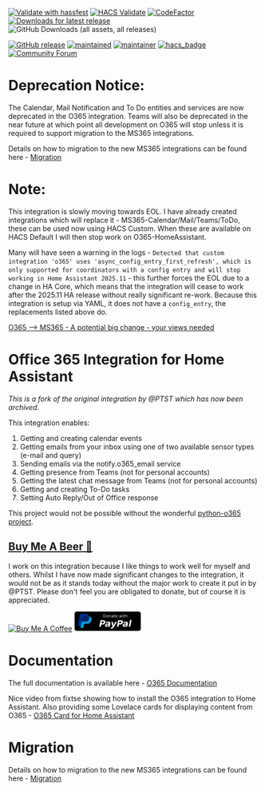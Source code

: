[![Validate with hassfest](https://github.com/RogerSelwyn/O365-HomeAssistant/actions/workflows/hassfest.yaml/badge.svg)](https://github.com/RogerSelwyn/O365-HomeAssistant/actions/workflows/hassfest.yaml) [![HACS Validate](https://github.com/RogerSelwyn/O365-HomeAssistant/actions/workflows/hacs.yaml/badge.svg)](https://github.com/RogerSelwyn/O365-HomeAssistant/actions/workflows/hacs.yaml) [![CodeFactor](https://www.codefactor.io/repository/github/rogerselwyn/o365-homeassistant/badge)](https://www.codefactor.io/repository/github/rogerselwyn/o365-homeassistant) [![Downloads for latest release](https://img.shields.io/github/downloads/RogerSelwyn/O365-HomeAssistant/latest/total.svg)](https://github.com/RogerSelwyn/O365-HomeAssistant/releases/latest) ![GitHub Downloads (all assets, all releases)](https://img.shields.io/github/downloads/RogerSelwyn/O365-HomeAssistant/total?label=downloads%40all)

[![GitHub release](https://img.shields.io/github/v/release/RogerSelwyn/O365-HomeAssistant)](https://github.com/RogerSelwyn/O365-HomeAssistant/releases/latest) [![maintained](https://img.shields.io/maintenance/yes/2025.svg)](#) [![maintainer](https://img.shields.io/badge/maintainer-%20%40RogerSelwyn-blue.svg)](https://github.com/RogerSelwyn) [![hacs_badge](https://img.shields.io/badge/HACS-Default-41BDF5.svg)](https://github.com/hacs/integration) [![Community Forum](https://img.shields.io/badge/community-forum-brightgreen.svg)](https://community.home-assistant.io/t/office-365-calendar-access)

# Deprecation Notice:
The Calendar, Mail Notification and To Do entities and services are now deprecated in the O365 integration. Teams will also be deprecated in the near future at which point all development on O365 will stop unless it is required to support migration to the MS365 integrations.

Details on how to migration to the new MS365 integrations can be found here - [Migration](https://rogerselwyn.github.io/O365-HomeAssistant/migration.html)

# Note: 

This integration is slowly moving towards EOL. I have already created integrations which will replace it - MS365-Calendar/Mail/Teams/ToDo, these can be used now using HACS Custom. When these are available on HACS Default I will then stop work on O365-HomeAssistant. 

Many will have seen a warning in the logs - `Detected that custom integration 'o365' uses 'async_config_entry_first_refresh', which is only supported for coordinators with a config entry and will stop working in Home Assistant 2025.11` - this further forces the EOL due to a change in HA Core, which means that the integration will cease to work after the 2025.11 HA release without really significant re-work. Because this integration is setup via YAML, it does not have a `config_entry`, the replacements listed above do.

[O365 --> MS365 - A potential big change - your views needed](https://github.com/RogerSelwyn/O365-HomeAssistant/discussions/234)

# Office 365 Integration for Home Assistant

*This is a fork of the original integration by @PTST which has now been archived.*

This integration enables:
1. Getting and creating calendar events
1. Getting emails from your inbox using one of two available sensor types (e-mail and query)
1. Sending emails via the notify.o365_email service
1. Getting presence from Teams (not for personal accounts)
1. Getting the latest chat message from Teams (not for personal accounts)
1. Getting and creating To-Do tasks
1. Setting Auto Reply/Out of Office response

This project would not be possible without the wonderful [python-o365 project](https://github.com/O365/python-o365).

## [Buy Me A Beer 🍻](https://buymeacoffee.com/rogtp)
I work on this integration because I like things to work well for myself and others. Whilst I have now made significant changes to the integration, it would not be as it stands today without the major work to create it put in by @PTST. Please don't feel you are obligated to donate, but of course it is appreciated.

<a href="https://www.buymeacoffee.com/rogtp" target="_blank"><img src="https://cdn.buymeacoffee.com/buttons/default-orange.png" alt="Buy Me A Coffee" height="41" width="174"></a> 
<a href="https://www.paypal.com/donate/?hosted_button_id=F7TGHNGH7A526">
  <img src="https://github.com/RogerSelwyn/actions/blob/e82dab9e5643bbb82e182215a748a3024e3e7eac/images/paypal-donate-button.png" alt="Donate with PayPal" height="40"/>
</a>

# Documentation

The full documentation is available here - [O365 Documentation](https://rogerselwyn.github.io/O365-HomeAssistant/)

Nice video from fixtse showing how to install the O365 integration to Home Assistant. Also providing some Lovelace cards for displaying content from O365 - [O365 Card for Home Assistant](https://github.com/fixtse/o365-card)

# Migration
Details on how to migration to the new MS365 integrations can be found here - [Migration](https://rogerselwyn.github.io/O365-HomeAssistant/migration.html)
